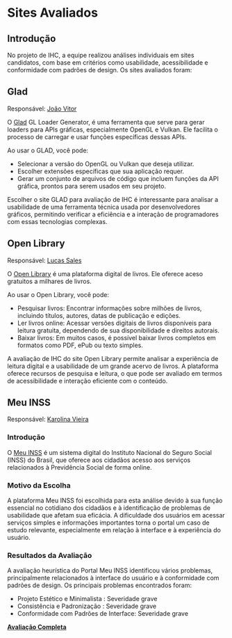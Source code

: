 # Sites Avaliados

## Introdução

No projeto de IHC, a equipe realizou análises individuais em sites candidatos, com base em critérios como usabilidade, acessibilidade e conformidade com padrões de design. Os sites avaliados foram:

## Glad
Responsável: [João Vitor](https://github.com/Gam13)
  
O [Glad](https://glad.dav1d.de/) GL Loader Generator, é uma ferramenta que serve para gerar loaders para APIs gráficas, especialmente OpenGL e Vulkan. Ele facilita o processo de carregar e usar funções específicas dessas APIs.

Ao usar o GLAD, você pode:

- Selecionar a versão do OpenGL ou Vulkan que deseja utilizar.
- Escolher extensões específicas que sua aplicação requer.
- Gerar um conjunto de arquivos de código que incluem funções da API gráfica, prontos para serem usados em seu projeto.

Escolher o site GLAD para avaliação de IHC é interessante para analisar a usabilidade de uma ferramenta técnica usada por desenvolvedores gráficos, permitindo verificar a eficiência e a interação de programadores com essas tecnologias complexas.

## Open Library
Responsável: [Lucas Sales](https://github.com/Lux-Sales)

O [Open Library](https://openlibrary.org/) é uma plataforma digital de livros. Ele oferece aceso gratuitos a milhares de livros.

Ao usar o Open Library, você pode:

- Pesquisar livros: Encontrar informações sobre milhões de livros, incluindo títulos, autores, datas de publicação e edições.
- Ler livros online: Acessar versões digitais de livros disponíveis para leitura gratuita, dependendo de sua disponibilidade e direitos autorais.
- Baixar livros: Em muitos casos, é possível baixar livros completos em formatos como PDF, ePub ou texto simples.

A avaliação de IHC do site Open Library permite analisar a experiência de leitura digital e a usabilidade de um grande acervo de livros. A plataforma oferece recursos de pesquisa e leitura, o que pode ser avaliado em termos de acessibilidade e interação eficiente com o conteúdo.
  
## Meu INSS
Responsável: [Karolina Vieira](https://github.com/Karolina91)

### Introdução

O [Meu INSS](https://meu.inss.gov.br/#/login) é um sistema digital do Instituto Nacional do Seguro Social (INSS) do Brasil, que oferece aos cidadãos acesso aos serviços relacionados à Previdência Social de forma online.

### Motivo da Escolha

A plataforma Meu INSS foi escolhida para esta análise devido à sua função essencial no cotidiano dos cidadãos e à identificação de problemas de usabilidade que afetam sua eficácia. A dificuldade dos usuários em acessar serviços simples e informações importantes torna o portal um caso de estudo relevante, especialmente em relação à interface e à experiência do usuário.

### Resultados da Avaliação

A avaliação heurística do Portal Meu INSS identificou vários problemas, principalmente relacionados à interface do usuário e à conformidade com padrões de design. Os principais problemas encontrados foram:

- Projeto Estético e Minimalista : Severidade grave
- Consistência e Padronização : Severidade grave
- Conformidade com Padrões de Interface: Severidade grave

**[Avaliação Completa](docs/MeuINSS.pdf)**


